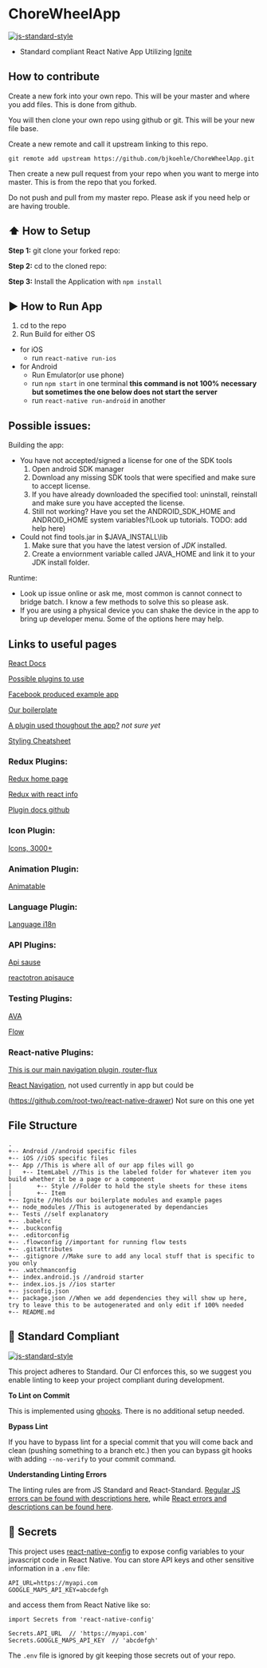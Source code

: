 #  ChoreWheelApp
[![js-standard-style](https://img.shields.io/badge/code%20style-standard-brightgreen.svg?style=flat)](http://standardjs.com/)

* Standard compliant React Native App Utilizing [Ignite](https://github.com/infinitered/ignite)


## How to contribute

Create a new fork into your own repo. This will be your master and where you add files. This is done from github.

You will then clone your own repo using github or git. This will be your new file base.

Create a new remote and call it upstream linking to this repo.

```
git remote add upstream https://github.com/bjkoehle/ChoreWheelApp.git
```

Then create a new pull request from your repo when you want to merge into master. This is from the repo that you forked.

Do not push and pull from my master repo. Please ask if you need help or are having trouble.

## :arrow_up: How to Setup

**Step 1:** git clone your forked repo:

**Step 2:** cd to the cloned repo:

**Step 3:** Install the Application with `npm install`

## :arrow_forward: How to Run App

1. cd to the repo
2. Run Build for either OS
  * for iOS
    * run `react-native run-ios`
  * for Android
    * Run Emulator(or use phone)
    * run `npm start` in one terminal **this command is not 100% necessary but sometimes the one below does not start the server**
    * run `react-native run-android` in another


## Possible issues:

Building the app:
* You have not accepted/signed a license for one of the SDK tools
  1. Open android SDK manager
  2. Download any missing SDK tools that were specified and make sure to accept license.
  3. If you have already downloaded the specified tool: uninstall, reinstall and make sure you have accepted the license.
  4. Still not working? Have you set the ANDROID_SDK_HOME and ANDROID_HOME system variables?(Look up tutorials. TODO: add help here)
* Could not find tools.jar in $JAVA_INSTALL\lib
  1. Make sure that you have the latest version of *JDK* installed.
  2. Create a enviornment variable called JAVA_HOME and link it to your JDK install folder.

Runtime:
* Look up issue online or ask me, most common is cannot connect to bridge batch. I know a few methods to solve this so please ask.
* If you are using a physical device you can shake the device in the app to bring up developer menu. Some of the options here may help.

## Links to useful pages

[React Docs](https://facebook.github.io/react-native/docs/getting-started.html)

[Possible plugins to use](https://github.com/jondot/awesome-react-native)

[Facebook produced example app](http://makeitopen.com/)

[Our boilerplate](https://github.com/infinitered/ignite)

[A plugin used thoughout the app?](https://github.com/infinitered/reactotron) *not sure yet*

[Styling Cheatsheet](https://github.com/vhpoet/react-native-styling-cheat-sheet)

### Redux Plugins:

[Redux home page](http://redux.js.org/)

[Redux with react info](http://redux.js.org/docs/basics/UsageWithReact.html)

[Plugin docs github](https://github.com/reactjs/react-redux)

### Icon Plugin:

[Icons, 3000+](https://github.com/oblador/react-native-vector-icons)

### Animation Plugin:

[Animatable](https://github.com/oblador/react-native-animatable)

### Language Plugin:

[Language i18n](https://github.com/AlexanderZaytsev/react-native-i18n)

### API Plugins:

[Api sause](https://github.com/skellock/apisauce)

[reactotron apisauce](https://www.npmjs.com/package/reactotron-apisauce)

### Testing Plugins:

[AVA](https://github.com/avajs/ava)

[Flow](https://github.com/flowtype/flow-bin)

### React-native Plugins:

[This is our main navigation plugin, router-flux](https://github.com/aksonov/react-native-router-flux)

[React Navigation](https://github.com/react-community/react-navigation), not used currently in app but could be

(https://github.com/root-two/react-native-drawer) Not sure on this one yet


## File Structure

```
.
+-- Android //android specific files
+-- iOS //iOS specific files
+-- App //This is where all of our app files will go
|   +-- ItemLabel //This is the labeled folder for whatever item you build whether it be a page or a component
|       +-- Style //Folder to hold the style sheets for these items
|       +-- Item
+-- Ignite //Holds our boilerplate modules and example pages
+-- node_modules //This is autogenerated by dependancies
+-- Tests //self explanatory
+-- .babelrc
+-- .buckconfig
+-- .editorconfig
+-- .flowconfig //important for running flow tests
+-- .gitattributes
+-- .gitignore //Make sure to add any local stuff that is specific to you only
+-- .watchmanconfig
+-- index.android.js //android starter
+-- index.ios.js //ios starter
+-- jsconfig.json
+-- package.json //When we add dependencies they will show up here, try to leave this to be autogenerated and only edit if 100% needed
+-- README.md
```


## :no_entry_sign: Standard Compliant

[![js-standard-style](https://cdn.rawgit.com/feross/standard/master/badge.svg)](https://github.com/feross/standard)

This project adheres to Standard.  Our CI enforces this, so we suggest you enable linting to keep your project compliant during development.

**To Lint on Commit**

This is implemented using [ghooks](https://github.com/gtramontina/ghooks). There is no additional setup needed.

**Bypass Lint**

If you have to bypass lint for a special commit that you will come back and clean (pushing something to a branch etc.) then you can bypass git hooks with adding `--no-verify` to your commit command.

**Understanding Linting Errors**

The linting rules are from JS Standard and React-Standard.  [Regular JS errors can be found with descriptions here](http://eslint.org/docs/rules/), while [React errors and descriptions can be found here](https://github.com/yannickcr/eslint-plugin-react).

## :closed_lock_with_key: Secrets

This project uses [react-native-config](https://github.com/luggit/react-native-config) to expose config variables to your javascript code in React Native. You can store API keys
and other sensitive information in a `.env` file:

```
API_URL=https://myapi.com
GOOGLE_MAPS_API_KEY=abcdefgh
```

and access them from React Native like so:

```
import Secrets from 'react-native-config'

Secrets.API_URL  // 'https://myapi.com'
Secrets.GOOGLE_MAPS_API_KEY  // 'abcdefgh'
```

The `.env` file is ignored by git keeping those secrets out of your repo.

